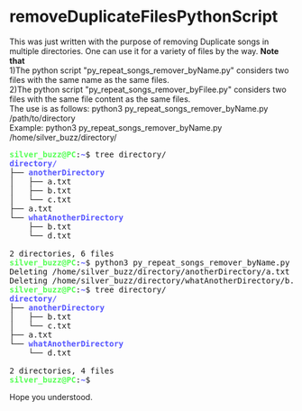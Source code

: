 # removeDuplicateFilesPythonScript
This was just written with the purpose of removing Duplicate songs in multiple directories. One can use it for a variety of files by the way. <strong>Note that</strong> 
<br>1)The python script "py_repeat_songs_remover_byName.py" considers two files with the same name as the same files.
<br>2)The python script "py_repeat_songs_remover_byFilee.py" considers two files with the same file content as the same files.<br>
The use is as follows: python3 py_repeat_songs_remover_byName.py /path/to/directory <br>
Example: python3 py_repeat_songs_remover_byName.py /home/silver_buzz/directory/ <br>
<pre><font color="#55FF55"><b>silver_buzz@PC</b></font>:<font color="#5555FF"><b>~</b></font>$ tree directory/
<font color="#5555FF"><b>directory/</b></font>
├── <font color="#5555FF"><b>anotherDirectory</b></font>
│   ├── a.txt
│   ├── b.txt
│   └── c.txt
├── a.txt
└── <font color="#5555FF"><b>whatAnotherDirectory</b></font>
    ├── b.txt
    └── d.txt

2 directories, 6 files
<font color="#55FF55"><b>silver_buzz@PC</b></font>:<font color="#5555FF"><b>~</b></font>$ python3 py_repeat_songs_remover_byName.py /home/silver_buzz/directory/
Deleting /home/silver_buzz/directory/anotherDirectory/a.txt
Deleting /home/silver_buzz/directory/whatAnotherDirectory/b.txt
<font color="#55FF55"><b>silver_buzz@PC</b></font>:<font color="#5555FF"><b>~</b></font>$ tree directory/
<font color="#5555FF"><b>directory/</b></font>
├── <font color="#5555FF"><b>anotherDirectory</b></font>
│   ├── b.txt
│   └── c.txt
├── a.txt
└── <font color="#5555FF"><b>whatAnotherDirectory</b></font>
    └── d.txt

2 directories, 4 files
<font color="#55FF55"><b>silver_buzz@PC</b></font>:<font color="#5555FF"><b>~</b></font>$ 
</pre>
Hope you understood.
